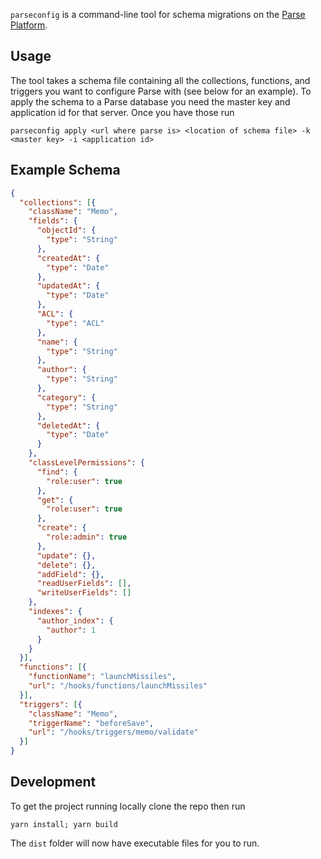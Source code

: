 `parseconfig` is a command-line tool for schema migrations on the [Parse Platform](http://parseplatform.org/).

## Usage

The tool takes a schema file containing all the collections, functions, and triggers you want to configure Parse with (see below for an example). To apply the schema to a Parse database you need the master key and application id for that server. Once you have those run

```console
parseconfig apply <url where parse is> <location of schema file> -k <master key> -i <application id>
```

## Example Schema

```json
{
  "collections": [{
    "className": "Memo",
    "fields": {
      "objectId": {
        "type": "String"
      },
      "createdAt": {
        "type": "Date"
      },
      "updatedAt": {
        "type": "Date"
      },
      "ACL": {
        "type": "ACL"
      },
      "name": {
        "type": "String"
      },
      "author": {
        "type": "String"
      },
      "category": {
        "type": "String"
      },
      "deletedAt": {
        "type": "Date"
      }
    },
    "classLevelPermissions": {
      "find": {
        "role:user": true
      },
      "get": {
        "role:user": true
      },
      "create": {
        "role:admin": true
      },
      "update": {},
      "delete": {},
      "addField": {},
      "readUserFields": [],
      "writeUserFields": []
    },
    "indexes": {
      "author_index": {
        "author": 1
      }
    }
  }],
  "functions": [{
    "functionName": "launchMissiles",
    "url": "/hooks/functions/launchMissiles"
  }],
  "triggers": [{
    "className": "Memo",
    "triggerName": "beforeSave",
    "url": "/hooks/triggers/memo/validate"
  }]
}
```

## Development

To get the project running locally clone the repo then run

```console
yarn install; yarn build
```

The `dist` folder will now have executable files for you to run.
